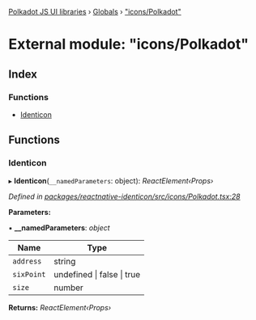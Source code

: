 [Polkadot JS UI libraries](../README.md) › [Globals](../globals.md) › ["icons/Polkadot"](_icons_polkadot_.md)

# External module: "icons/Polkadot"

## Index

### Functions

* [Identicon](_icons_polkadot_.md#identicon)

## Functions

###  Identicon

▸ **Identicon**(`__namedParameters`: object): *ReactElement‹Props›*

*Defined in [packages/reactnative-identicon/src/icons/Polkadot.tsx:28](https://github.com/polkadot-js/ui/blob/9579e6b7/packages/reactnative-identicon/src/icons/Polkadot.tsx#L28)*

**Parameters:**

▪ **__namedParameters**: *object*

Name | Type |
------ | ------ |
`address` | string |
`sixPoint` | undefined &#124; false &#124; true |
`size` | number |

**Returns:** *ReactElement‹Props›*

